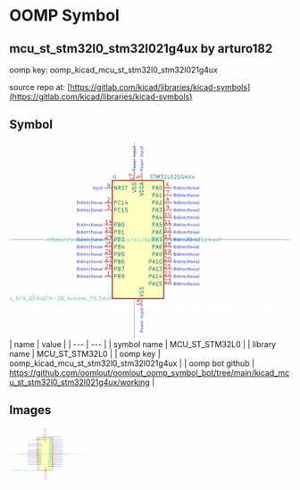 # OOMP Symbol  
## mcu_st_stm32l0_stm32l021g4ux  by arturo182  
  
oomp key: oomp_kicad_mcu_st_stm32l0_stm32l021g4ux  
  
source repo at: [https://gitlab.com/kicad/libraries/kicad-symbols](https://gitlab.com/kicad/libraries/kicad-symbols)  
## Symbol  
  
[![working.png](working_600.png)](working.png)  
| name | value | 
| --- | --- | 
| symbol name | MCU_ST_STM32L0 | 
| library name | MCU_ST_STM32L0 | 
| oomp key | oomp_kicad_mcu_st_stm32l0_stm32l021g4ux | 
| oomp bot github | https://github.com/oomlout/oomlout_oomp_symbol_bot/tree/main/kicad_mcu_st_stm32l0_stm32l021g4ux/working | 
## Images  
  
[![working.png](working_140.png)](working.png)  
